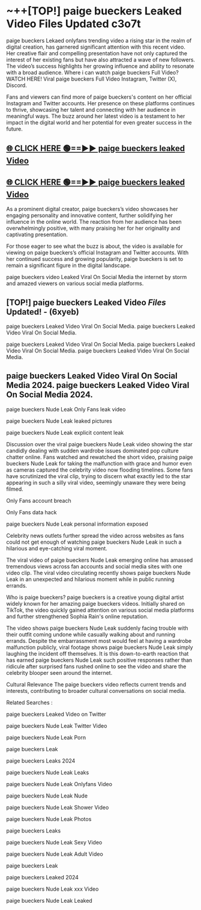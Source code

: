 # ~++[TOP!] paige bueckers Leaked Video Files Updated c3o7t

 paige bueckers Lekaed onlyfans trending video a rising star in the realm of digital creation, has garnered significant attention with this recent video. Her creative flair and compelling presentation have not only captured the interest of her existing fans but have also attracted a wave of new followers. The video’s success highlights her growing influence and ability to resonate with a broad audience.
Where i can watch  paige bueckers Full Video? WATCH HERE! Viral  paige bueckers Full Video Instagram, Twitter (X), Discord.


Fans and viewers can find more of  paige bueckers's content on her official Instagram and Twitter accounts. Her presence on these platforms continues to thrive, showcasing her talent and connecting with her audience in meaningful ways. The buzz around her latest video is a testament to her impact in the digital world and her potential for even greater success in the future.


## [🌐 CLICK HERE 🟢==►►  paige bueckers leaked Video ](https://onlyclips.site?title=paige_bueckers&ref=git)

## [🌐 CLICK HERE 🟢==►►  paige bueckers leaked Video ](https://onlyclips.site?title=paige_bueckers&ref=git)


As a prominent digital creator,  paige bueckers’s video showcases her engaging personality and innovative content, further solidifying her influence in the online world. The reaction from her audience has been overwhelmingly positive, with many praising her for her originality and captivating presentation.

For those eager to see what the buzz is about, the video is available for viewing on  paige bueckers’s official Instagram and Twitter accounts. With her continued success and growing popularity,  paige bueckers is set to remain a significant figure in the digital landscape.


  paige bueckers video Leaked Viral On Social Media the internet by storm and amazed viewers on various social media platforms.


## [TOP!]  paige bueckers Leaked Video *Files* Updated! - (6xyeb) 

 paige bueckers Leaked Video Viral On Social Media. paige bueckers Leaked Video Viral On Social Media.

 paige bueckers Leaked Video Viral On Social Media. paige bueckers Leaked Video Viral On Social Media. paige bueckers Leaked Video Viral On Social Media.


##  paige bueckers Leaked Video Viral On Social Media 2024. paige bueckers Leaked Video Viral On Social Media 2024.
 paige bueckers Nude Leak Only Fans leak video

 paige bueckers Nude Leak leaked pictures

 paige bueckers Nude Leak explicit content leak

Discussion over the viral  paige bueckers Nude Leak video showing the star candidly dealing with sudden wardrobe issues dominated pop culture chatter online. Fans watched and rewatched the short video, praising  paige bueckers Nude Leak for taking the malfunction with grace and humor even as cameras captured the celebrity video now flooding timelines. Some fans have scrutinized the viral clip, trying to discern what exactly led to the star appearing in such a silly viral video, seemingly unaware they were being filmed.


Only Fans account breach

Only Fans data hack

 paige bueckers Nude Leak personal information exposed

Celebrity news outlets further spread the video across websites as fans could not get enough of watching  paige bueckers Nude Leak in such a hilarious and eye-catching viral moment.


The viral video of  paige bueckers Nude Leak emerging online has amassed tremendous views across fan accounts and social media sites with one video clip. The viral video circulating recently shows  paige bueckers Nude Leak in an unexpected and hilarious moment while in public running errands.


Who is  paige bueckers?  paige bueckers is a creative young digital artist widely known for her amazing  paige bueckers videos. Initially shared on TikTok, the video quickly gained attention on various social media platforms and further strengthened Sophia Rain's online reputation.

The video shows  paige bueckers Nude Leak suddenly facing trouble with their outfit coming undone while casually walking about and running errands. Despite the embarrassment most would feel at having a wardrobe malfunction publicly, viral footage shows  paige bueckers Nude Leak simply laughing the incident off themselves. It is this down-to-earth reaction that has earned  paige bueckers Nude Leak such positive responses rather than ridicule after surprised fans rushed online to see the video and share the celebrity blooper seen around the internet.

Cultural Relevance The  paige bueckers video reflects current trends and interests, contributing to broader cultural conversations on social media.

Related Searches :

 paige bueckers Leaked Video on Twitter

 paige bueckers Nude Leak Twitter Video

 paige bueckers Nude Leak Porn

 paige bueckers Leak 

 paige bueckers Leaks 2024

 paige bueckers Nude Leak Leaks

 paige bueckers Nude Leak Onlyfans Video

 paige bueckers Nude Leak Nude

 paige bueckers Nude Leak Shower Video

 paige bueckers Nude Leak Photos

 paige bueckers Leaks

 paige bueckers Nude Leak Sexy Video

 paige bueckers Nude Leak Adult Video

 paige bueckers Leak

 paige bueckers Leaked 2024

 paige bueckers Nude Leak xxx Video

 paige bueckers Nude Leak Leaked